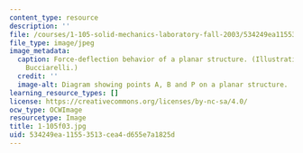 ```yaml
---
content_type: resource
description: ''
file: /courses/1-105-solid-mechanics-laboratory-fall-2003/534249ea11553513cea4d655e7a1825d_1-105f03.jpg
file_type: image/jpeg
image_metadata:
  caption: Force-deflection behavior of a planar structure. (Illustration by Louis
    Bucciarelli.)
  credit: ''
  image-alt: Diagram showing points A, B and P on a planar structure.
learning_resource_types: []
license: https://creativecommons.org/licenses/by-nc-sa/4.0/
ocw_type: OCWImage
resourcetype: Image
title: 1-105f03.jpg
uid: 534249ea-1155-3513-cea4-d655e7a1825d
---
```

